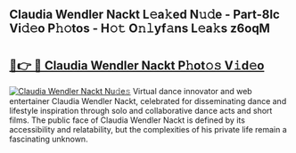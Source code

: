 ## Claudia Wendler Nackt L𝚎a𝚔ed N𝚞𝚍e - Part-8Ic Vi𝚍𝚎o P𝚑𝚘tos - H𝚘𝚝 O𝚗𝚕yf𝚊ns L𝚎a𝚔s z6oqM

# <h2><a href="http://kf05jv.oniu.top/?m=Claudia+Wendler+Nackt">🔗👉 🔴 Claudia Wendler Nackt P𝚑ot𝚘𝚜 V𝚒d𝚎o</a></h2>

[![Claudia Wendler Nackt Nu𝚍e𝚜](https://i.imgur.com/0qMVB7G.gif)](http://kf05jv.oniu.top/?m=Claudia+Wendler+Nackt)
Virtual dance innovator and web entertainer Claudia Wendler Nackt, celebrated for disseminating dance and lifestyle inspiration through solo and collaborative dance acts and short films. The public face of Claudia Wendler Nackt is defined by its accessibility and relatability, but the complexities of his private life remain a fascinating unknown.  
